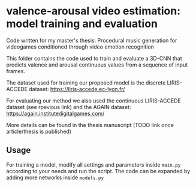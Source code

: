# valence-arousal video estimation: model training and evaluation

Code written for my master's thesis: Procedural music generation for videogames conditioned through video emotion recognition

This folder contains the code used to train and evaluate a 3D-CNN that predicts valence and arousal continuous values from a sequence of input frames. 

The dataset used for training our proposed model is the discrete LIRIS-ACCEDE dataset: https://liris-accede.ec-lyon.fr/

For evaluating our method we also used the continuous LIRIS-ACCEDE dataset (see rpevious link) and the AGAIN dataset: https://again.institutedigitalgames.com/

More details can be found in the thesis manuscript (TODO link once article/thesis is published)

## Usage

For training a model, modify all settings and parameters inside `main.py` according to your needs and run the script. The code can be expanded by adding more networks inside `models.py`
